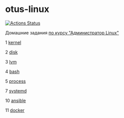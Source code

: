 otus-linux
===
[![Actions Status](https://github.com/MichaelPak/otus-linux/workflows/action/badge.svg)](https://github.com/MichaelPak/otus-linux/actions)

Домашние задания [по курсу "Администратор Linux"](https://otus.ru/lessons/linux/)

1 [kernel](01-kernel)

2 [disk](02-disk)

3 [lvm](03-lvm)

4 [bash](04-bash)

5 [process](05-process)

7 [systemd](07-systemd)

10 [ansible](10-ansible)

11 [docker](11-docker)

